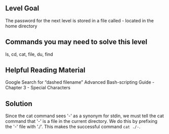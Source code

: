 ## Level Goal ##

  The password for the next level is stored in a file called - located in the home directory

## Commands you may need to solve this level ##

  ls, cd, cat, file, du, find

## Helpful Reading Material ##

  Google Search for “dashed filename”
  Advanced Bash-scripting Guide - Chapter 3 - Special Characters
  
## Solution ##

Since the cat command sees '-' as a synonym for stdin, we must tell the cat command that '-' is a file in the current directory. We do this by prefixing the '-' file with './'. This makes the successful command `cat ./-`.
